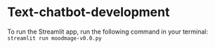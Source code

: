 # Text-chatbot-development

To run the Streamlit app, run the following command in your terminal:   
`streamlit run moodmage-v0.0.py`
